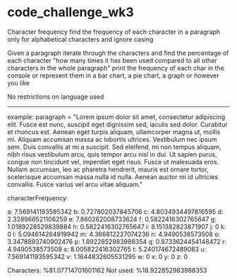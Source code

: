 # code_challenge_wk3

Character frequency
find the frequency of each character in a paragraph
only for alphabetical characters and ignore casing

Given a paragraph iterate through the characters and find the percentage of each character "how many times it has been used compared to all other characters in the whole paragraph"
print the frequency of each char in the console or represent them in a bar chart, a pie chart, a graph or however you like

No restrictions on language used
______________________________________________________________________________________________________

example:
paragraph = "Lorem ipsum dolor sit amet, consectetur adipiscing elit. Fusce est nunc, suscipit eget dignissim sed, iaculis sed dolor. Curabitur et rhoncus est. Aenean eget turpis aliquam, ullamcorper magna ut, mollis mi. Aliquam accumsan massa ac lobortis ultrices. Vestibulum nec ipsum sem. Duis convallis at mi a suscipit. Sed eleifend, mi non tempus aliquam, nibh risus vestibulum arcu, quis tempor arcu nisl in dui. Ut sapien purus, congue non tincidunt vel, imperdiet eget risus. Fusce ut malesuada eros. Nullam accumsan, leo ac pharetra hendrerit, mauris est ornare tortor, scelerisque accumsan massa nulla id nulla. Aenean auctor mi id ultricies convallis. Fusce varius vel arcu vitae aliquam."

characterFrequency:

a: 7.569141193595342
b: 0.727802037845706
c: 4.8034934497816595
d: 2.328966521106259
e: 7.860262008733624
f: 0.5822416302765647
g: 1.0189228529839884
h: 0.5822416302765647
i: 8.151382823871907
j: 0
k: 0
l: 5.094614264919942
m: 4.366812227074236
n: 4.9490538573508
o: 3.3478893740902476
p: 1.8922852983988354
q: 0.8733624454148472
r: 4.9490538573508
s: 8.005822416302765
t: 5.240174672489083
u: 7.569141193595342
v: 1.1644832605531295
w: 0
x: 0
y: 0
z: 0

Characters: %81.07714701601162
Not used: %18.922852983988353
